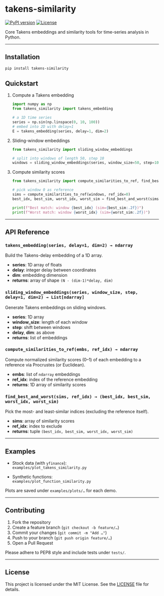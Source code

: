 # takens-similarity

[![PyPI version](https://img.shields.io/pypi/v/takens-similarity.svg)](https://pypi.org/project/takens-similarity/)  [![License](https://img.shields.io/pypi/l/takens-similarity.svg)](https://github.com/L-Ayim/Takens-Similarity/blob/main/LICENSE)

Core Takens embeddings and similarity tools for time-series analysis in Python.

---

## Installation

```bash
pip install takens-similarity
```

## Quickstart

1. Compute a Takens embedding

    ```python
    import numpy as np
    from takens_similarity import takens_embedding

    # a 1D time series
    series = np.sin(np.linspace(0, 10, 100))
    # embed into 2D with delay=1
    E = takens_embedding(series, delay=1, dim=2)
    ```

2. Sliding-window embeddings

    ```python
    from takens_similarity import sliding_window_embeddings

    # split into windows of length 50, step 10
    windows = sliding_window_embeddings(series, window_size=50, step=10, delay=1, dim=2)
    ```

3. Compute similarity scores

    ```python
    from takens_similarity import compute_similarities_to_ref, find_best_and_worst

    # pick window 0 as reference
    sims = compute_similarities_to_ref(windows, ref_idx=0)
    best_idx, best_sim, worst_idx, worst_sim = find_best_and_worst(sims, ref_idx=0)

    print(f"Best match: window {best_idx} (sim={best_sim:.2f})")
    print(f"Worst match: window {worst_idx} (sim={worst_sim:.2f})")
    ```

---

## API Reference

### `takens_embedding(series, delay=1, dim=2) → ndarray`

Build the Takens-delay embedding of a 1D array.

- **series**: 1D array of floats  
- **delay**: integer delay between coordinates  
- **dim**: embedding dimension  
- **returns**: array of shape `(N - (dim-1)*delay, dim)`

### `sliding_window_embeddings(series, window_size, step, delay=1, dim=2) → List[ndarray]`

Generate Takens embeddings on sliding windows.

- **series**: 1D array  
- **window_size**: length of each window  
- **step**: shift between windows  
- **delay**, **dim**: as above  
- **returns**: list of embeddings

### `compute_similarities_to_ref(embs, ref_idx) → ndarray`

Compute normalized similarity scores (0–1) of each embedding to a reference via Procrustes (or Euclidean).

- **embs**: list of `ndarray` embeddings  
- **ref_idx**: index of the reference embedding  
- **returns**: 1D array of similarity scores

### `find_best_and_worst(sims, ref_idx) → (best_idx, best_sim, worst_idx, worst_sim)`

Pick the most- and least-similar indices (excluding the reference itself).

- **sims**: array of similarity scores  
- **ref_idx**: index to exclude  
- **returns**: tuple `(best_idx, best_sim, worst_idx, worst_sim)`

---

## Examples

- Stock data (with `yfinance`):  
  `examples/plot_takens_similarity.py`

- Synthetic functions:  
  `examples/plot_function_similarity.py`

Plots are saved under `examples/plots/…` for each demo.

---

## Contributing

1. Fork the repository  
2. Create a feature branch (`git checkout -b feature/…`)  
3. Commit your changes (`git commit -m "Add …"`)  
4. Push to your branch (`git push origin feature/…`)  
5. Open a Pull Request

Please adhere to PEP8 style and include tests under `tests/`.

---

## License

This project is licensed under the MIT License. See the [LICENSE](LICENSE) file for details.
